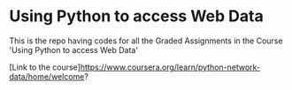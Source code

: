 # Using Python to access Web Data

This is the repo having codes for all the Graded Assignments in the Course 'Using Python to access Web Data'

 [Link to the course]https://www.coursera.org/learn/python-network-data/home/welcome?
